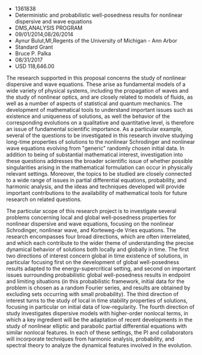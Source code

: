 
* 1361838
* Deterministic and probabilistic well-posedness results for nonlinear dispersive and wave equations
* DMS,ANALYSIS PROGRAM
* 09/01/2014,08/26/2014
* Aynur Bulut,MI,Regents of the University of Michigan - Ann Arbor
* Standard Grant
* Bruce P. Palka
* 08/31/2017
* USD 118,646.00

The research supported in this proposal concerns the study of nonlinear
dispersive and wave equations. These arise as fundamental models of a wide
variety of physical systems, including the propagation of waves and the study of
nonlinear optics, and are closely related to models of fluids, as well as a
number of aspects of statistical and quantum mechanics. The development of
mathematical tools to understand important issues such as existence and
uniqueness of solutions, as well the behavior of the corresponding evolutions on
a qualitative and quantitative level, is therefore an issue of fundamental
scientific importance. As a particular example, several of the questions to be
investigated in this research involve studying long-time properties of solutions
to the nonlinear Schrodinger and nonlinear wave equations evolving from
"generic" randomly chosen initial data. In addition to being of substantial
mathematical interest, investigation into these questions addresses the broader
scientific issue of whether possible singularities arising in the mathematical
formulation can occur in physically relevant settings. Moreover, the topics to
be studied are closely connected to a wide range of issues in partial
differential equations, probability, and harmonic analysis, and the ideas and
techniques developed will provide important contributions to the availability of
mathematical tools for future research on related questions.

The particular scope of this research project is to investigate several problems
concerning local and global well-posedness properties for nonlinear dispersive
and wave equations, focusing on the nonlinear Schrodinger, nonlinear wave, and
Korteweg-de Vries equations. The research encompasses four broad directions,
which are often interrelated, and which each contribute to the wider theme of
understanding the precise dynamical behavior of solutions both locally and
globally in time. The first two directions of interest concern global in time
existence of solutions, in particular focusing first on the development of
global well-posedness results adapted to the energy-supercritical setting, and
second on important issues surrounding probabilistic global well-posedness
results in endpoint and limiting situations (in this probabilistic framework,
initial data for the problem is chosen as a random Fourier series, and results
are obtained by excluding sets occurring with small probability). The third
direction of interest turns to the study of local in time stability properties
of solutions, focusing in particular on initial data of low-regularity. The
fourth direction of study investigates dispersive models with higher-order
nonlocal terms, in which a key ingredient will be the adaptation of recent
developments in the study of nonlinear elliptic and parabolic partial
differential equations with similar nonlocal features. In each of these
settings, the PI and collaborators will incorporate techniques from harmonic
analysis, probability, and spectral theory to analyze the dynamical features
involved in the evolution.
